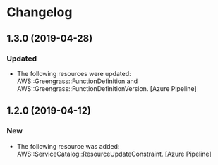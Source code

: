 # Changelog


## 1.3.0 (2019-04-28)

### Updated

* The following resources were updated: AWS::Greengrass::FunctionDefinition and AWS::Greengrass::FunctionDefinitionVersion. [Azure Pipeline]


## 1.2.0 (2019-04-12)

### New

* The following resource was added: AWS::ServiceCatalog::ResourceUpdateConstraint. [Azure Pipeline]


